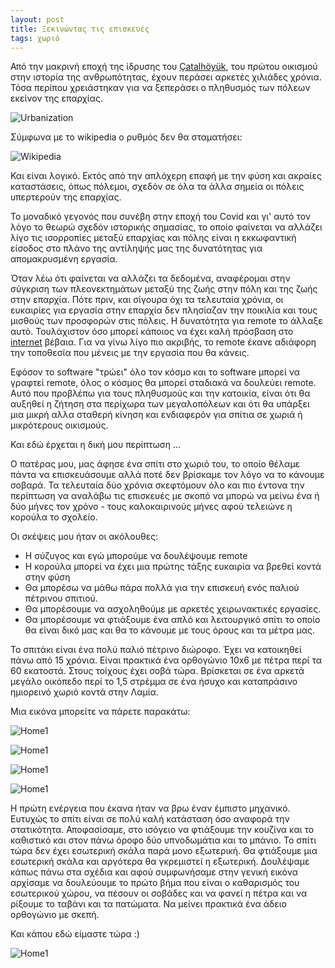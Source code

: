 ```yaml
---
layout: post
title: Ξεκινώντας τις επισκευές
tags: χωριό
---
```


Από την μακρινή εποχή της ίδρυσης του [Çatalhöyük](https://en.wikipedia.org/wiki/%C3%87atalh%C3%B6y%C3%BCk), του πρώτου οικισμού
στην ιστορία της ανθρωπότητας, έχουν περάσει αρκετές χιλιάδες χρόνια.
Τόσα περίπου χρειάστηκαν για να ξεπεράσει ο πληθυσμός των πόλεων
εκείνον της επαρχίας.

![Urbanization](https://giorgostsiftsis.com/public/images/xorio/urbanization.png)

Σύμφωνα με το wikipedia ο ρυθμός δεν θα σταματήσει:

![Wikipedia](https://giorgostsiftsis.com/public/images/xorio/wikipedia.png)

<!--more-->

Και είναι λογικό. Εκτός από την απλόχερη επαφή με την φύση και ακραίες
καταστάσεις, όπως πόλεμοι, σχεδόν σε όλα τα άλλα σημεία οι πόλεις
υπερτερούν της επαρχίας.

Το μοναδικό γεγονός που συνέβη στην εποχή του Covid και γι' αυτό τον
λόγο το θεωρώ σχεδόν ιστορικής σημασίας, το οποίο φαίνεται να αλλάζει
λίγο τις ισορροπίες μεταξύ επαρχίας και πόλης είναι η εκκωφαντική
είσοδος στο πλάνο της αντίληψής μας της δυνατότητας για απομακρυσμένη
εργασία.

Όταν λέω ότι φαίνεται να αλλάζει τα δεδομένα, αναφέρομαι στην σύγκριση
των πλεονεκτημάτων μεταξύ της ζωής στην πόλη και της ζωής στην
επαρχία. Πότε πριν, και σίγουρα όχι τα τελευταία χρόνια, οι ευκαιρίες
για εργασία στην επαρχία δεν πλησίαζαν την ποικιλία και τους μισθούς
των προσφορών στις πόλεις. Η δυνατότητα για remote το άλλαξε αυτό.
Τουλάχιστον όσο μπορεί κάποιος να έχει καλή πρόσβαση στο
[internet](https://www.starlink.com/) βέβαια. Για να γίνω λίγο πιο
ακριβής, το remote έκανε αδιάφορη την τοποθεσία που μένεις με την
εργασία που θα κάνεις.

Εφόσον το software "τρώει" όλο τον κόσμο και το software μπορεί να
γραφτεί remote, όλος ο κόσμος θα μπορεί σταδιακά να δουλεύει remote. Αυτό που
προβλέπω για τους πληθυσμούς και την κατοικία, είναι ότι θα αυξηθεί η
ζήτηση στα περίχωρα των μεγαλοπόλεων και ότι θα υπάρξει μια μικρή αλλα
σταθερή κίνηση και ενδιαφερόν για σπίτια σε χωριά ή μικρότερους οικισμούς.

Και εδώ έρχεται η δική μου περίπτωση ...

Ο πατέρας μου, μας άφησε ένα σπίτι στο χωριό του, το οποίο
θέλαμε πάντα να επισκευάσουμε αλλά ποτέ δεν βρίσκαμε τον λόγο να το
κάνουμε σοβαρά. Τα τελευταία δύο χρόνια σκεφτόμουν όλο και πιο
έντονα την περίπτωση να αναλάβω τις επισκευές με σκοπό να μπορώ να
μείνω ένα ή δύο μήνες τον χρόνο - τους καλοκαιρινούς μήνες αφού
τελειώνε η κορούλα το σχολείο.

Οι σκέψεις μου ήταν οι ακόλουθες:

* Η σύζυγος και εγώ μπορούμε να δουλέψουμε remote
* Η κορούλα μπορεί να έχει μια πρώτης τάξης ευκαιρία να βρεθεί κοντά
  στην φύση
* Θα μπορέσω να μάθω πάρα πολλά για την επισκευή ενός παλιού πέτρινου
  σπιτιού.
* Θα μπορέσουμε να ασχοληθούμε με αρκετές χειρωνακτικές εργασίες.
* Θα μπορέσουμε να φτιάξουμε ένα απλό και λειτουργικό σπίτι το οποίο
  θα είναι δικό μας και θα το κάνουμε με τους όρους και τα μέτρα μας.

Το σπιτάκι είναι ένα πολύ παλιό πέτρινο διώροφο. Έχει να κατοικηθεί
πάνω από 15 χρόνια. Είναι πρακτικά ένα ορθογώνιο 10x6 με πέτρα περί τα
60 εκατοστά. Στους τοίχους έχει σοβά τώρα. Βρίσκεται σε ένα
αρκετά μεγάλο οικόπεδο περί το 1,5 στρέμμα σε ένα ήσυχο και
καταπράσινο ημιορεινό χωριό κοντά στην Λαμία.

Μια εικόνα μπορείτε να πάρετε παρακάτω:

![Home1](https://giorgostsiftsis.com/public/images/xorio/01.jpg)

![Home1](https://giorgostsiftsis.com/public/images/xorio/02.jpg)

![Home1](https://giorgostsiftsis.com/public/images/xorio/03.jpg)

![Home1](https://giorgostsiftsis.com/public/images/xorio/05.jpg)

Η πρώτη ενέργεια που έκανα ήταν να βρω έναν έμπιστο μηχανικό. Ευτυχώς
το σπίτι είναι σε πολύ καλή κατάσταση όσο αναφορά την στατικότητα.
Αποφασίσαμε, στο ισόγειο να φτιάξουμε την κουζίνα και το καθιστικό και
στον πάνω όροφο δύο υπνοδωμάτια και το μπάνιο. Το σπίτι τώρα δεν έχει
εσωτερική σκάλα παρά μονο εξωτερική. Θα φτιάξουμε μια εσωτερική σκάλα
και αργότερα θα γκρεμιστεί η εξωτερική. Δουλέψαμε κάπως πάνω στα
σχέδια και αφού συμφωνήσαμε στην γενική εικόνα αρχίσαμε να δουλεύουμε
το πρώτο βήμα που είναι ο καθαρισμός του εσωτερικού χώρου, να πέσουν
οι σοβάδες και να φανεί η πέτρα και να ρίξουμε το ταβάνι και τα
πατώματα. Να μείνει πρακτικά ένα άδειο ορθογώνιο με σκεπή.

Και κάπου εδώ είμαστε τώρα :)

![Home1](https://giorgostsiftsis.com/public/images/xorio/04.JPG)
